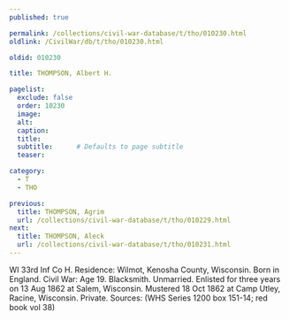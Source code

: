 ```yaml
---
published: true

permalink: /collections/civil-war-database/t/tho/010230.html
oldlink: /CivilWar/db/t/tho/010230.html

oldid: 010230

title: THOMPSON, Albert H.

pagelist:
  exclude: false
  order: 10230
  image: 
  alt:
  caption:
  title:
  subtitle:      # Defaults to page subtitle
  teaser:

category: 
  - T 
  - THO

previous:
  title: THOMPSON, Agrim
  url: /collections/civil-war-database/t/tho/010229.html  
next:
  title: THOMPSON, Aleck
  url: /collections/civil-war-database/t/tho/010231.html   
---
```

WI 33rd Inf Co H. Residence: Wilmot, Kenosha County, Wisconsin. Born in England. Civil War: Age 19. Blacksmith. Unmarried. Enlisted for three years on 13 Aug 1862 at Salem, Wisconsin. Mustered 18 Oct 1862 at Camp Utley, Racine, Wisconsin. Private. Sources: (WHS Series 1200 box 151-14; red book vol 38)